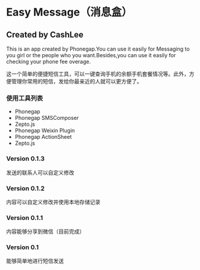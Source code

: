 <h1>Easy Message（消息盒）</h1>
<h2>Created by CashLee</h2>

<p>This is an app created by Phonegap.You can use it easily for Messaging to you girl or the people who you want.Besides,you can use it easily for checking your phone fee overage. </p>

<p>这一个简单的便捷短信工具，可以一键查询手机的余额手机套餐情况等。此外，方便管理你常用的短信，发给你最亲近的人就可以更方便了。</p>

<h3>使用工具列表</h3>
<ul>
  <li>Phonegap</li>
  <li>Phonegap SMSComposer</li>
  <li>Zepto.js</li>
  <li>Phonegap Weixin Plugin</li>
  <li>Phonegap ActionSheet</li>
  <li>Zepto.js</li>
</ul>

<h3>Version 0.1.3</h3>
<p>发送的联系人可以自定义修改</p>

<h3>Version 0.1.2</h3>
<p>内容可以自定义修改并使用本地存储记录</p>

<h3>Version 0.1.1</h3>
<p>内容能够分享到微信（目前完成）</p>

<h3>Version 0.1</h3>
<p>能够简单地进行短信发送</p>
